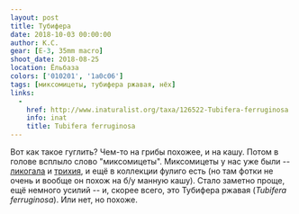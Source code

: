 ```yaml
---
layout: post
title: Тубифера
date: 2018-10-03 00:00:00
author: К.С.
gear: [E-3, 35mm macro]
shoot_date: 2018-08-25
location: Ёльбаза
colors: ['010201', '1a0c06']
tags: [миксомицеты, тубифера ржавая, нёх]
links:
  -
    href: http://www.inaturalist.org/taxa/126522-Tubifera-ferruginosa
    info: inat
    title: Tubifera ferruginosa
---
```

Вот как такое гуглить? Чем-то на грибы похожее, и на кашу. Потом в голове всплыло слово "миксомицеты". Миксомицеты у нас уже были -- [ликогала](https://www.dxfoto.ru/2016/09/28.html) и [трихия](https://www.dxfoto.ru/2016/09/19.html), и ещё в коллекции фулиго есть (но там фотки не очень и вообще он похож на б/у манную кашу). Стало заметно проще, ещё немного усилий -- и, скорее всего, это Тубифера ржавая (_Tubifera ferruginosa_). Или нет, но похоже.
